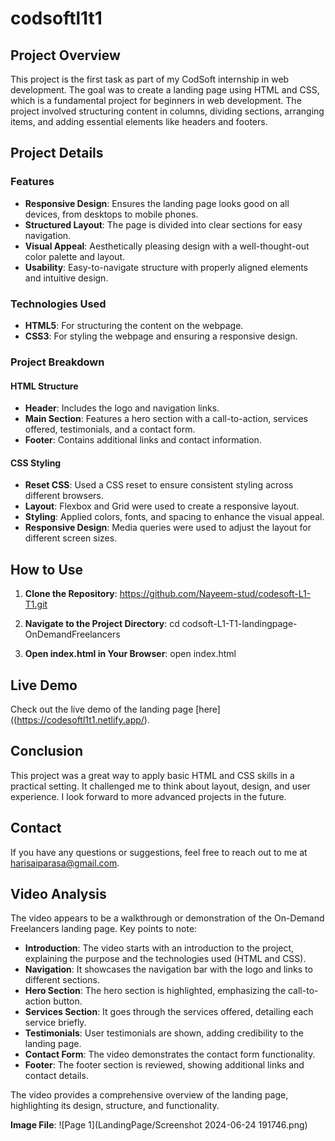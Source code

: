 # codsoftl1t1

## Project Overview
This project is the first task as part of my CodSoft internship in web development. The goal was to create a landing page using HTML and CSS, which is a fundamental project for beginners in web development. The project involved structuring content in columns, dividing sections, arranging items, and adding essential elements like headers and footers.

## Project Details

### Features
- **Responsive Design**: Ensures the landing page looks good on all devices, from desktops to mobile phones.
- **Structured Layout**: The page is divided into clear sections for easy navigation.
- **Visual Appeal**: Aesthetically pleasing design with a well-thought-out color palette and layout.
- **Usability**: Easy-to-navigate structure with properly aligned elements and intuitive design.

### Technologies Used
- **HTML5**: For structuring the content on the webpage.
- **CSS3**: For styling the webpage and ensuring a responsive design.

### Project Breakdown

#### HTML Structure
- **Header**: Includes the logo and navigation links.
- **Main Section**: Features a hero section with a call-to-action, services offered, testimonials, and a contact form.
- **Footer**: Contains additional links and contact information.

#### CSS Styling
- **Reset CSS**: Used a CSS reset to ensure consistent styling across different browsers.
- **Layout**: Flexbox and Grid were used to create a responsive layout.
- **Styling**: Applied colors, fonts, and spacing to enhance the visual appeal.
- **Responsive Design**: Media queries were used to adjust the layout for different screen sizes.

## How to Use

1. **Clone the Repository**:
https://github.com/Nayeem-stud/codesoft-L1-T1.git

2. **Navigate to the Project Directory**:
cd codsoft-L1-T1-landingpage-OnDemandFreelancers

3. **Open index.html in Your Browser**:
open index.html

## Live Demo
Check out the live demo of the landing page [here]((https://codesoftl1t1.netlify.app/).

## Conclusion
This project was a great way to apply basic HTML and CSS skills in a practical setting. It challenged me to think about layout, design, and user experience. I look forward to more advanced projects in the future.

## Contact
If you have any questions or suggestions, feel free to reach out to me at harisaiparasa@gmail.com.

## Video Analysis
The video appears to be a walkthrough or demonstration of the On-Demand Freelancers landing page. Key points to note:

- **Introduction**: The video starts with an introduction to the project, explaining the purpose and the technologies used (HTML and CSS).
- **Navigation**: It showcases the navigation bar with the logo and links to different sections.
- **Hero Section**: The hero section is highlighted, emphasizing the call-to-action button.
- **Services Section**: It goes through the services offered, detailing each service briefly.
- **Testimonials**: User testimonials are shown, adding credibility to the landing page.
- **Contact Form**: The video demonstrates the contact form functionality.
- **Footer**: The footer section is reviewed, showing additional links and contact details.

The video provides a comprehensive overview of the landing page, highlighting its design, structure, and functionality.

**Image File**: 
![Page 1](LandingPage/Screenshot 2024-06-24 191746.png)

